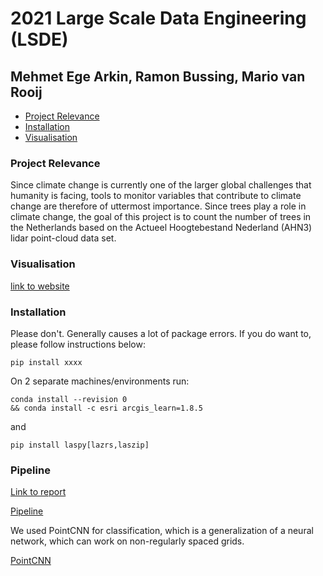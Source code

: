 # 2021 Large Scale Data Engineering (LSDE)
## Mehmet Ege Arkin, Ramon Bussing, Mario van Rooij


- [Project Relevance](#project-relevance)
- [Installation](#installation)
- [Visualisation](#visualisation)

### Project Relevance
Since climate change is currently one of the larger global challenges that humanity is facing, tools to monitor variables
that contribute to climate change are therefore of uttermost importance. Since trees play a role in climate change, the
goal of this project is to count the number of trees in the Netherlands based on the Actueel Hoogtebestand Nederland
(AHN3) lidar point-cloud data set.

### Visualisation
[link to website](https://ram0nb.github.io/2021_LSDE/)

### Installation
Please don't. Generally causes a lot of package errors. If you do want to, please follow instructions below:

```
pip install xxxx
```

On 2 separate machines/environments run:

```
conda install --revision 0 
&& conda install -c esri arcgis_learn=1.8.5
```

and 

```
pip install laspy[lazrs,laszip]
```

### Pipeline
[Link to report](Report.pdf)

[Pipeline](pics/drawing_new.png)

We used PointCNN for classification, which is a generalization of a neural network, which can work on non-regularly spaced grids.

[PointCNN](pics/pointcnn.png)

<!-- ---------------
- Cluster 1
    - 8.4 ML
    - Apache Spark 3.1.2
    - GPU, Scala 2.12
    - Driver: g4dn.xlarge
    - Worker: g4dn.4xlarge
#### Laz file
#### &#8595;
#### lasmerge
#### &#8595;
#### PointCNN
![PointCNN result](/assets/images/pointCNN.png)

--------------

- Cluster 2
    - 9.1 LTS Photon
    - Apache Spark 3.1.2
    - Scala 2.12
    - Driver: i3.xlarge
    - Worker: i3.xlarge (max24)


-------------- -->


